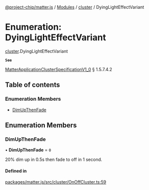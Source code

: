 [@project-chip/matter.js](../README.md) / [Modules](../modules.md) / [cluster](../modules/cluster.md) / DyingLightEffectVariant

# Enumeration: DyingLightEffectVariant

[cluster](../modules/cluster.md).DyingLightEffectVariant

**`See`**

[MatterApplicationClusterSpecificationV1_0](../interfaces/spec.MatterApplicationClusterSpecificationV1_0.md) § 1.5.7.4.2

## Table of contents

### Enumeration Members

- [DimUpThenFade](cluster.DyingLightEffectVariant.md#dimupthenfade)

## Enumeration Members

### DimUpThenFade

• **DimUpThenFade** = ``0``

20% dim up in 0.5s then fade to off in 1 second.

#### Defined in

[packages/matter.js/src/cluster/OnOffCluster.ts:59](https://github.com/project-chip/matter.js/blob/5bdbf8d/packages/matter.js/src/cluster/OnOffCluster.ts#L59)
